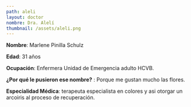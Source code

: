```yaml
---
path: aleli
layout: doctor
nombre: Dra. Alelí
thumbnail: /assets/aleli.png
---
```

**Nombre**: Marlene Pinilla Schulz

**Edad**: 31 años

**Ocupación**: Enfermera Unidad de Emergencia adulto HCVB.

**¿Por qué le pusieron ese nombre?** : Porque me gustan mucho las flores.

**Especialidad Médica**: terapeuta especialista en colores y asi otorgar un arcoiris al proceso de recuperación.
